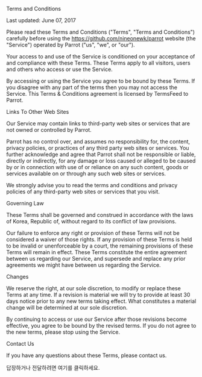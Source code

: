 Terms and Conditions

Last updated: June 07, 2017

Please read these Terms and Conditions ("Terms", "Terms and Conditions") carefully before using the https://github.com/nineonewk/parrot website (the "Service") operated by Parrot ("us", "we", or "our").

Your access to and use of the Service is conditioned on your acceptance of and compliance with these Terms. These Terms apply to all visitors, users and others who access or use the Service.

By accessing or using the Service you agree to be bound by these Terms. If you disagree with any part of the terms then you may not access the Service. This Terms & Conditions agreement is licensed by TermsFeed to Parrot.

Links To Other Web Sites

Our Service may contain links to third-party web sites or services that are not owned or controlled by Parrot.

Parrot has no control over, and assumes no responsibility for, the content, privacy policies, or practices of any third party web sites or services. You further acknowledge and agree that Parrot shall not be responsible or liable, directly or indirectly, for any damage or loss caused or alleged to be caused by or in connection with use of or reliance on any such content, goods or services available on or through any such web sites or services.

We strongly advise you to read the terms and conditions and privacy policies of any third-party web sites or services that you visit.

Governing Law

These Terms shall be governed and construed in accordance with the laws of Korea, Republic of, without regard to its conflict of law provisions.

Our failure to enforce any right or provision of these Terms will not be considered a waiver of those rights. If any provision of these Terms is held to be invalid or unenforceable by a court, the remaining provisions of these Terms will remain in effect. These Terms constitute the entire agreement between us regarding our Service, and supersede and replace any prior agreements we might have between us regarding the Service.

Changes

We reserve the right, at our sole discretion, to modify or replace these Terms at any time. If a revision is material we will try to provide at least 30 days notice prior to any new terms taking effect. What constitutes a material change will be determined at our sole discretion.

By continuing to access or use our Service after those revisions become effective, you agree to be bound by the revised terms. If you do not agree to the new terms, please stop using the Service.

Contact Us

If you have any questions about these Terms, please contact us.

	
답장하거나 전달하려면 여기를 클릭하세요.
